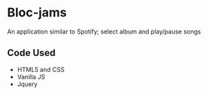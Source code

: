 # Bloc-jams
An application similar to Spotify; select album and play/pause songs

## Code Used

* HTML5 and CSS
* Vanilla JS
* Jquery
